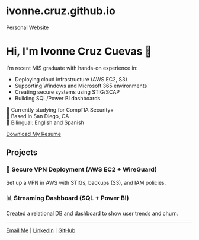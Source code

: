 # ivonne.cruz.github.io
Personal Website
# Hi, I'm Ivonne Cruz Cuevas 👋

I'm recent MIS graduate with hands-on experience in:

- Deploying cloud infrastructure (AWS EC2, S3)
- Supporting Windows and Microsoft 365 environments
- Creating secure systems using STIG/SCAP
- Building SQL/Power BI dashboards

🌱 Currently studying for CompTIA Security+  
📍 Based in San Diego, CA  
💬 Bilingual: English and Spanish

[Download My Resume](resume.pdf)

## Projects

### 🔐 Secure VPN Deployment (AWS EC2 + WireGuard)
Set up a VPN in AWS with STIGs, backups (S3), and IAM policies.

### 📊 Streaming Dashboard (SQL + Power BI)
Created a relational DB and dashboard to show user trends and churn.

---

[Email Me](mailto:ivonne.cruzc1@gmail.com) | [LinkedIn](www.linkedin.com/in/ivonne-cruz-cuevas-3693a5263) | [GitHub](https://github.com/GenLax)
